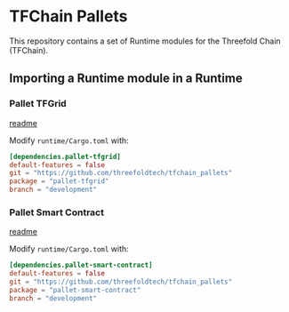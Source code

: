 # TFChain Pallets

This repository contains a set of Runtime modules for the Threefold Chain (TFChain).

## Importing a Runtime module in a Runtime

### Pallet TFGrid

[readme](./pallet-tfgrid/readme.md)

Modify `runtime/Cargo.toml` with:

```toml
[dependencies.pallet-tfgrid]
default-features = false
git = "https://github.com/threefoldtech/tfchain_pallets"
package = "pallet-tfgrid"
branch = "development"
```

### Pallet Smart Contract

[readme](./pallet-smart-contract/readme.md)

Modify `runtime/Cargo.toml` with:

```toml
[dependencies.pallet-smart-contract]
default-features = false
git = "https://github.com/threefoldtech/tfchain_pallets"
package = "pallet-smart-contract"
branch = "development"
```
